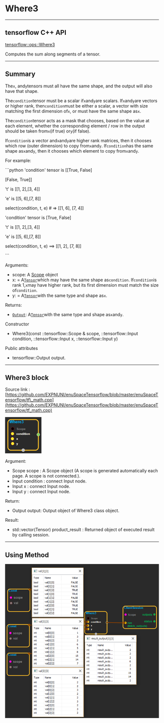 # Where3

---

## tensorflow C++ API

[tensorflow::ops::Where3](https://www.tensorflow.org/api_docs/cc/class/tensorflow/ops/where3)

Computes the sum along segments of a tensor.

---

## Summary

The`x`, and`y`tensors must all have the same shape, and the output will also have that shape.

The`condition`tensor must be a scalar if`x`and`y`are scalars. If`x`and`y`are vectors or higher rank, then`condition`must be either a scalar, a vector with size matching the first dimension of`x`, or must have the same shape as`x`.

The`condition`tensor acts as a mask that chooses, based on the value at each element, whether the corresponding element / row in the output should be taken from`x`\(if true\) or`y`\(if false\).

If`condition`is a vector and`x`and`y`are higher rank matrices, then it chooses which row \(outer dimension\) to copy from`x`and`y`. If`condition`has the same shape as`x`and`y`, then it chooses which element to copy from`x`and`y`.

For example:

\`\`\`python 'condition' tensor is \[\[True, False\]

\[False, True\]\]

't' is \[\[1, 2\],\[3, 4\]\]

'e' is \[\[5, 6\],\[7, 8\]\]

select\(condition, t, e\) \# =&gt; \[\[1, 6\], \[7, 4\]\]

'condition' tensor is \[True, False\]

't' is \[\[1, 2\],\[3, 4\]\]

'e' is \[\[5, 6\],\[7, 8\]\]

select\(condition, t, e\) ==&gt; \[\[1, 2\], \[7, 8\]\]

\`\`\`

Arguments:

* scope: A [Scope](https://www.tensorflow.org/api_docs/cc/class/tensorflow/scope.html#classtensorflow_1_1_scope) object
* x: = A[`Tensor`](https://www.tensorflow.org/api_docs/cc/class/tensorflow/tensor.html#classtensorflow_1_1_tensor)which may have the same shape as`condition`. If`condition`is rank 1,`x`may have higher rank, but its first dimension must match the size of`condition`.
* y: = A[`Tensor`](https://www.tensorflow.org/api_docs/cc/class/tensorflow/tensor.html#classtensorflow_1_1_tensor)with the same type and shape as`x`.

Returns:

* [`Output`](https://www.tensorflow.org/api_docs/cc/class/tensorflow/output.html#classtensorflow_1_1_output): A[`Tensor`](https://www.tensorflow.org/api_docs/cc/class/tensorflow/tensor.html#classtensorflow_1_1_tensor)with the same type and shape as`x`and`y`.

Constructor

* Where3\(const ::tensorflow::Scope & scope, ::tensorflow::Input condition, ::tensorflow::Input x, ::tensorflow::Input y\) 

Public attributes

* tensorflow::Output output.

---

## Where3 block

Source link : [https://github.com/EXPNUNI/enuSpaceTensorflow/blob/master/enuSpaceTensorflow/tf\_math.cpp](https://github.com/EXPNUNI/enuSpaceTensorflow/blob/master/enuSpaceTensorflow/tf_math.cpp)

![](/assets/math_Where3_Symbol.png)

Argument:

* Scope scope : A Scope object \(A scope is generated automatically each page. A scope is not connected.\).
* Input condition : connect  Input node.
* Input x : connect  Input node.
* Input y : connect  Input node.

Return:

* Output output: Output object of Where3 class object.

Result:

* std::vector\(Tensor\) product\_result : Returned object of executed result by calling session.

---

## Using Method

![](/assets/math_Where3_method.png)

